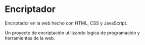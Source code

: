 # Encriptador
Encriptador en la web hecho con HTML, CSS y JavaScript.

Un proyecto de encriptación utilizando logica de programación y herramientas de la web.
